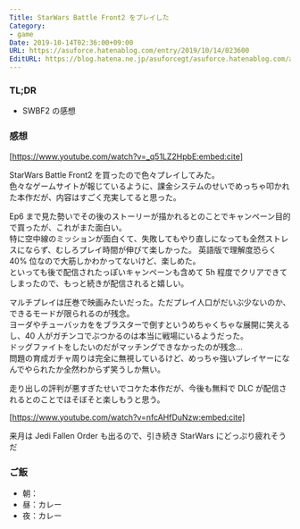 ```yaml
---
Title: StarWars Battle Front2 をプレイした
Category:
- game
Date: 2019-10-14T02:36:00+09:00
URL: https://asuforce.hatenablog.com/entry/2019/10/14/023600
EditURL: https://blog.hatena.ne.jp/asuforcegt/asuforce.hatenablog.com/atom/entry/26006613449080529
---
```


### TL;DR

- SWBF2  の感想

###  感想

[https://www.youtube.com/watch?v=_q51LZ2HpbE:embed:cite]

StarWars Battle Front2  を買ったので色々プレイしてみた。  
色々なゲームサイトが報じているように、課金システムのせいでめっちゃ叩かれた本作だが、内容はすごく充実してると思った。

Ep6 まで見た勢いでその後のストーリーが描かれるとのことでキャンペーン目的で買ったが、これがまた面白い。  
特に空中線のミッションが面白くて、失敗してもやり直しになっても全然ストレスにならず、むしろプレイ時間が伸びて楽しかった。
英語版で理解度恐らく 40% 位なので大筋しかわかってないけど、楽しめた。  
といっても後で配信されたっぽいキャンペーンも含めて 5h 程度でクリアできてしまったので、もっと続きが配信されると嬉しい。

マルチプレイは圧巻で映画みたいだった。ただプレイ人口がだいぶ少ないのか、できるモードが限られるのが残念。  
ヨーダやチューバッカををブラスターで倒すというめちゃくちゃな展開に笑えるし、40 人がガチンコでぶつかるのは本当に戦場にいるようだった。  
ドッグファイトをしたいのだがマッチングできなかったのが残念...  
問題の育成ガチャ周りは完全に無視しているけど、めっちゃ強いプレイヤーになんでやられたか全然わからず笑うしか無い。

走り出しの評判が悪すぎたせいでコケた本作だが、今後も無料で DLC が配信されるとのことでほそぼそと楽しもうと思う。

[https://www.youtube.com/watch?v=nfcAHfDuNzw:embed:cite]

来月は Jedi Fallen Order も出るので、引き続き StarWars にどっぷり疲れそうだ

### ご飯

- 朝：
- 昼：カレー
- 夜：カレー
